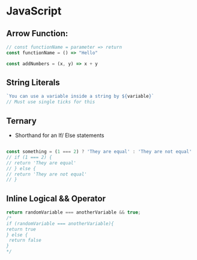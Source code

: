 # JavaScript

## Arrow Function:

```js
// const functionName = parameter => return
const functionName = () => "Hello"

const addNumbers = (x, y) => x + y
```

## String Literals

```js
`You can use a variable inside a string by ${variable}`
// Must use single ticks for this
```

## Ternary

- Shorthand for an If/ Else statements

```js

const something = (1 === 2) ? 'They are equal' : 'They are not equal'
// if (1 === 2) {
// return 'They are equal'
// } else {
// return 'They are not equal'
// }

```

## Inline Logical && Operator

```js
return randomVariable === anotherVariable && true;
/*
if (randomVariable === anotherVariable){
return true
} else {
 return false
}
*/
```
